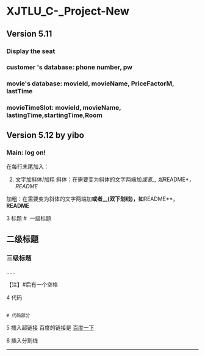 # XJTLU_C-_Project-New

## Version 5.11

### Display the seat
### customer 's database: phone number, pw
### movie's database: movieId, movieName, PriceFactorM, lastTime
### movieTimeSlot: movieId, movieName, lastingTime,startingTime,Room


## Version 5.12 by yibo
### Main: log on!






在每行末尾加入：<br />

2. 文字加斜体/加粗
斜体：在需要变为斜体的文字两端加*或者_, 如*README*，_README_

加粗：在需要变为斜体的文字两端加**或者__(双下划线)，如**README**，__README__

3 标题
#  一级标题

## 二级标题

### 三级标题

……

【注】#后有一个空格

4 代码
```

# 代码部分

```

5 插入超链接
百度的链接是 [百度一下](https://www.baidu.com/)

6 插入分割线
****
